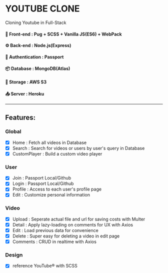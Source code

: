 # YOUTUBE CLONE

Cloning Youtube in Full-Stack

#### 🌇 Front-end : Pug + SCSS + Vanilla JS(ES6) + WebPack

#### ⚙ Back-end : Node.js(Express)

#### 🔐 Authentication : Passport

#### 📦 Database : MongoDB(Atlas)

#### 📂 Storage : AWS S3

#### 📤 Server : Heroku

---

## Features:

### Global

- [x] Home : Fetch all videos in Database
- [x] Search : Search for videos or users by user's query in Database
- [x] CustomPlayer : Build a custom video player

### User

- [x] Join : Passport Local/Github
- [x] Login : Passport Local/Github
- [x] Profile : Access to each user's profile page
- [x] Edit : Customize personal information

### Video

- [x] Upload : Seperate actual file and url for saving costs with Multer
- [x] Detail : Apply lazy-loading on comments for UX with Axios
- [x] Edit : Load previous data for convenience
- [x] Delete : Super easy for deleting a video in edit page
- [x] Comments : CRUD in realtime with Axios

### Design

- [x] reference YouTube&reg; with SCSS
